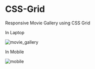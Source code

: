 # CSS-Grid
Responsive Movie Gallery using CSS Grid

In Laptop

![movie_gallery](https://user-images.githubusercontent.com/46326443/69244539-24176100-0bcb-11ea-945d-557af3b8b0f3.PNG)

In Mobile

![mobile](https://user-images.githubusercontent.com/46326443/69125440-d405a500-0acb-11ea-84af-9497104e2996.PNG)

